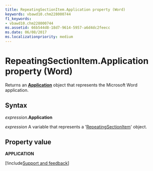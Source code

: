 ```yaml
---
title: RepeatingSectionItem.Application property (Word)
keywords: vbawd10.chm228000744
f1_keywords:
- vbawd10.chm228000744
ms.assetid: 66b544d8-18d7-9614-5957-a6d4dc2feecc
ms.date: 06/08/2017
ms.localizationpriority: medium
---
```



# RepeatingSectionItem.Application property (Word)

Returns an **[Application](Word.Application.md)** object that represents the Microsoft Word application.


## Syntax

_expression_.**Application**

_expression_ A variable that represents a '[RepeatingSectionItem](Word.repeatingsectionitem.md)' object.


## Property value

 **APPLICATION**


[!include[Support and feedback](~/includes/feedback-boilerplate.md)]